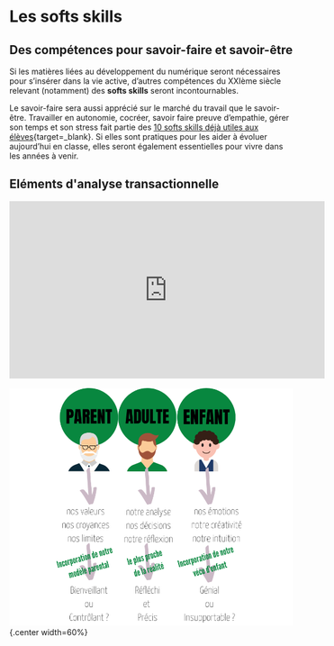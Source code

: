 
# Les softs skills 

## Des compétences pour savoir-faire et savoir-être

Si les matières liées au développement du numérique seront nécessaires pour s’insérer dans la vie active, d’autres compétences du XXIème siècle relevant (notamment) des **softs skills** seront incontournables.

Le savoir-faire sera aussi apprécié sur le marché du travail que le savoir-être. Travailler en autonomie, cocréer, savoir faire preuve d’empathie, gérer son temps et son stress fait partie des [10 softs skills déjà utiles aux élèves](https://edu.madmagz.news/2020/10/13/top-10-des-soft-skills-utiles-aux-eleves/){target=_blank}. Si elles sont pratiques pour les aider à évoluer aujourd’hui en classe, elles seront également essentielles pour vivre dans les années à venir.

## Eléments d'analyse transactionnelle

<center><iframe width="560" height="315" src="https://www.youtube-nocookie.com/embed/RxEhu8hWmXI" title="YouTube video player" frameborder="0" allow="accelerometer; autoplay; clipboard-write; encrypted-media; gyroscope; picture-in-picture" allowfullscreen></iframe></center>

![Adulte-Parent-Enfant](./images/AT-Image.png){.center width=60%}

